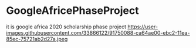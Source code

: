 # GoogleAfricePhaseProject
it is google africa 2020 scholarship phase project 
https://user-images.githubusercontent.com/33866122/91750088-ca64ae00-ebc2-11ea-85ec-75721ab2d27a.jpeg

